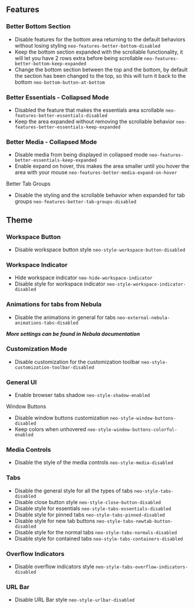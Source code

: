 
## Features
### Better Bottom Section

- Disable features for the bottom area returning to the default behaviors without losing styling
	`neo-features-better-bottom-disabled`
- Keep the bottom section expanded with the scrollable functionality, it will let you have 2 rows extra before being scrollable
	`neo-features-better-bottom-keep-expanded`
- Change the bottom section between the top and the bottom, by default the section has been changed to the top, so this will turn it back to the bottom
	`neo-bottom-button-at-bottom`

### Better Essentials - Collapsed Mode

- Disabled the feature that makes the essentials area scrollable
	`neo-features-better-essentials-disabled`
- Keep the area expanded without removing the scrollable behavior
  `neo-features-better-essentials-keep-expanded`

### Better Media - Collapsed Mode

- Disable media from being displayed in collapsed mode
	`neo-features-better-essentials-keep-expanded`
- Enable expand on hover, this makes the area smaller until you hover the area with your mouse
	`neo-features-better-media-expand-on-hover`

Better Tab Groups

- Disable the styling and the scrollable behavior when expanded for tab groups
	`neo-features-better-tab-groups-disabled`

## Theme

### Workspace Button

- Disable workspace button style
	`neo-style-workspace-button-disabled`

### Workspace Indicator

- Hide workspace indicator
	`neo-hide-workspace-indicator`
- Disable style for workspace indicator
	`neo-style-workspace-indicator-disabled`
### Animations for tabs from Nebula

- Disable the animations in general for tabs
	`neo-external-nebula-animations-tabs-disabled`

***More settings can be found in Nebula documentation***

### Customization Mode

- Disable customization for the customization toolbar
	`neo-style-customization-toolbar-disabled`

### General UI

- Enable browser tabs shadow
	`neo-style-shadow-enabled`

Window Buttons

- Disable window buttons customization
	`neo-style-window-buttons-disabled`
- Keep colors when unhovered
	`neo-style-window-buttons-colorful-enabled`

### Media Controls

- Disable the style of the media controls
	`neo-style-media-disabled`

### Tabs

- Disable the general style for all the types of tabs
	`neo-style-tabs-disabled`
- Disable close button style
	`neo-style-close-button-disabled`
- Disable style for essentials
	`neo-style-tabs-essentials-disabled`
- Disable style for pinned tabs
	`neo-style-tabs-pinned-disabled`
- Disable style for new tab buttons
	`neo-style-tabs-newtab-button-disabled`
- Disable style for the normal tabs
	`neo-style-tabs-normals-disabled`
- Disable style for contained tabs
	`neo-style-tabs-containers-disabled`

### Overflow Indicators

- Disable overflow indicators style
	`neo-style-tabs-overflow-indicators-disabled`

### URL Bar

- Disable URL Bar style
	`neo-style-urlbar-disabled`